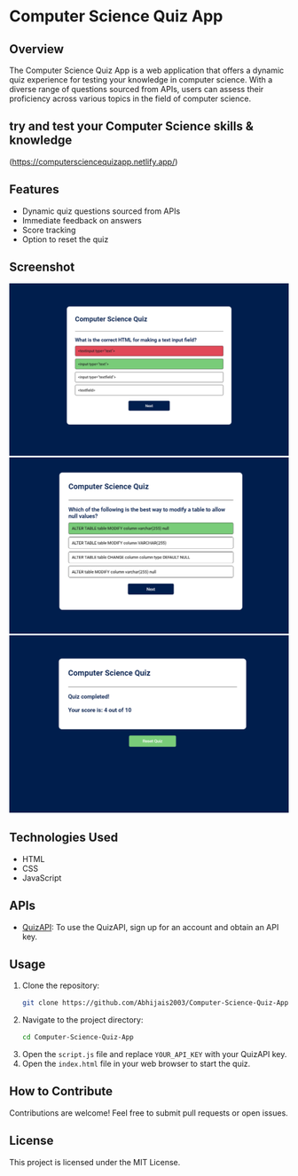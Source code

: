 # Computer Science Quiz App

## Overview
The Computer Science Quiz App is a web application that offers a dynamic quiz experience for testing your knowledge in computer science. With a diverse range of questions sourced from APIs, users can assess their proficiency across various topics in the field of computer science.

## try and test your Computer Science skills & knowledge
(https://computersciencequizapp.netlify.app/)

## Features
- Dynamic quiz questions sourced from APIs
- Immediate feedback on answers
- Score tracking
- Option to reset the quiz

## Screenshot
![Screenshot-1](screenshot/frist_quiz.png)
![Screenshot-2](screenshot/second_quiz.png)
![Screenshot-3](screenshot/third_quiz.png)

## Technologies Used
- HTML
- CSS
- JavaScript

## APIs
- [QuizAPI](https://quizapi.io/): To use the QuizAPI, sign up for an account and obtain an API key.

## Usage
1. Clone the repository:
   ```bash
   git clone https://github.com/Abhijais2003/Computer-Science-Quiz-App.git
   ```
2. Navigate to the project directory:
   ```bash
   cd Computer-Science-Quiz-App
   ```
3. Open the `script.js` file and replace `YOUR_API_KEY` with your QuizAPI key.
4. Open the `index.html` file in your web browser to start the quiz.

## How to Contribute
Contributions are welcome! Feel free to submit pull requests or open issues.

## License
This project is licensed under the MIT License.

